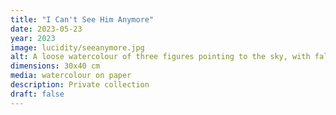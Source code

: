```yaml
---
title: "I Can't See Him Anymore"
date: 2023-05-23
year: 2023
image: lucidity/seeanymore.jpg
alt: A loose watercolour of three figures pointing to the sky, with falling motion suggested in the background
dimensions: 30x40 cm
media: watercolour on paper
description: Private collection
draft: false
---
```


